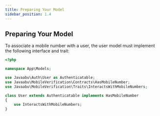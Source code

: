 ```yaml
---
title: Preparing Your Model
sidebar_position: 1.4
---
```


## Preparing Your Model

To associate a mobile number with a user, the user model must implement the following interface and trait:
```php
<?php

namespace App\Models;

use Javaabu\Auth\User as Authenticatable;
use Javaabu\MobileVerification\Contracts\HasMobileNumber;
use Javaabu\MobileVerification\Traits\InteractsWithMobileNumbers;

class User extends Authenticatable implements HasMobileNumber
{
    use InteractsWithMobileNumbers;
}
```

